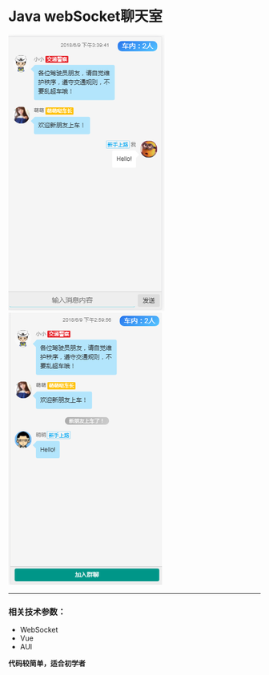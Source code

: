 # Java webSocket聊天室

![效果图1](https://github.com/BlueDriver/webSocketChat/blob/master/pic.png)
![效果图1](https://github.com/BlueDriver/webSocketChat/blob/master/pic1.png)

---  

###  相关技术参数：
* WebSocket
* Vue
* AUI

**代码较简单，适合初学者**
